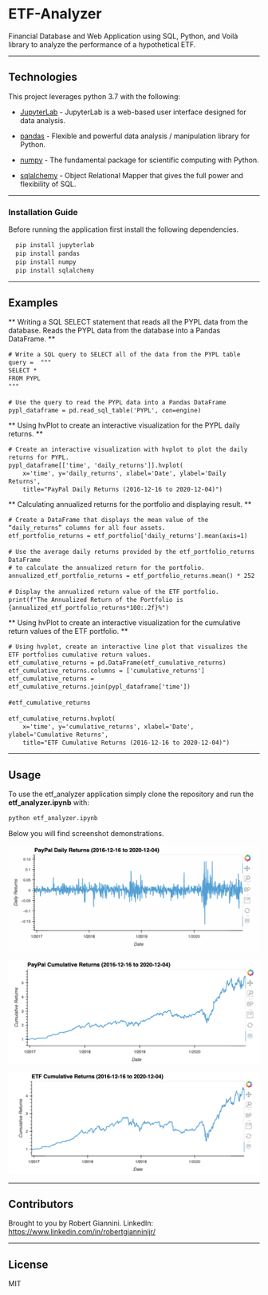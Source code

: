 # ETF-Analyzer

Financial Database and Web Application using SQL, Python, and Voilà library to analyze the performance of a hypothetical ETF.

---

## Technologies

This project leverages python 3.7 with the following:

* [JupyterLab](https://jupyterlab.readthedocs.io/en/stable/) - JupyterLab is a web-based user interface designed for data analysis.

* [pandas](https://github.com/pandas-dev/pandas) - Flexible and powerful data analysis / manipulation library for Python.

* [numpy](https://github.com/numpy/numpy) - The fundamental package for scientific computing with Python.

* [sqlalchemy](https://pypi.org/project/SQLAlchemy/) - Object Relational Mapper that gives the full power and flexibility of SQL.

---

### Installation Guide

Before running the application first install the following dependencies.

```python
  pip install jupyterlab
  pip install pandas
  pip install numpy
  pip install sqlalchemy
```

---

## Examples

** Writing a SQL SELECT statement that reads all the PYPL data from the database. Reads the PYPL data from the database into a Pandas DataFrame. **
```
# Write a SQL query to SELECT all of the data from the PYPL table
query =  """
SELECT * 
FROM PYPL
"""

# Use the query to read the PYPL data into a Pandas DataFrame
pypl_dataframe = pd.read_sql_table('PYPL', con=engine)

```
** Using hvPlot to create an interactive visualization for the PYPL daily returns. **
```
# Create an interactive visualization with hvplot to plot the daily returns for PYPL.
pypl_dataframe[['time', 'daily_returns']].hvplot(
    x='time', y='daily_returns', xlabel='Date', ylabel='Daily Returns',
    title="PayPal Daily Returns (2016-12-16 to 2020-12-04)")

```

** Calculating annualized returns for the portfolio and displaying result. **
```
# Create a DataFrame that displays the mean value of the “daily_returns” columns for all four assets.
etf_portfolio_returns = etf_portfolio['daily_returns'].mean(axis=1)

# Use the average daily returns provided by the etf_portfolio_returns DataFrame 
# to calculate the annualized return for the portfolio. 
annualized_etf_portfolio_returns = etf_portfolio_returns.mean() * 252

# Display the annualized return value of the ETF portfolio.
print(f"The Annualized Return of the Portfolio is {annualized_etf_portfolio_returns*100:.2f}%")

```

** Using hvPlot to create an interactive visualization for the cumulative return values of the ETF portfolio. **
```
# Using hvplot, create an interactive line plot that visualizes the ETF portfolios cumulative return values.
etf_cumulative_returns = pd.DataFrame(etf_cumulative_returns)
etf_cumulative_returns.columns = ['cumulative_returns']
etf_cumulative_returns = etf_cumulative_returns.join(pypl_dataframe['time'])

#etf_cumulative_returns

etf_cumulative_returns.hvplot(
    x='time', y='cumulative_returns', xlabel='Date', ylabel='Cumulative Returns',
    title="ETF Cumulative Returns (2016-12-16 to 2020-12-04)")

```

---

## Usage

To use the etf_analyzer application simply clone the repository and run the **etf_analyzer.ipynb** with:

```python
python etf_analyzer.ipynb
```

Below you will find screenshot demonstrations.

![PayPal Daily Returns](Images/paypal_daily_returns.png)

![PayPal Cumulative Returns](Images/paypal_cumulative_returns.png)

![ETF_Cumulative_Returns](Images/etf_cumulative_returns.png)

---

## Contributors

Brought to you by Robert Giannini.
LinkedIn: https://www.linkedin.com/in/robertgianninijr/

---

## License

MIT 
 

